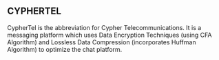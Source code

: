 ## CYPHERTEL
CypherTel is the abbreviation for Cypher Telecommunications. It is a messaging platform which uses Data Encryption Techniques (using CFA Algorithm) and Lossless Data Compression (incorporates Huffman Algorithm) to optimize the chat platform.
